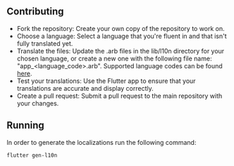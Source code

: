 ## Contributing
- Fork the repository: Create your own copy of the repository to work on.
- Choose a language: Select a language that you're fluent in and that isn't fully translated yet.
- Translate the files: Update the .arb files in the lib/l10n directory for your chosen language, or create a new one with the following file name: "app_<language_code>.arb". Supported language codes can be found [here](https://api.flutter.dev/flutter/flutter_localizations/GlobalMaterialLocalizations-class.html?_gl=1*17hub5a*_ga*MTkwNzQ3MjcxMy4xNzI3NDI4MDgy*_ga_04YGWK0175*MTczMTcwNTEyMi44Mi4xLjE3MzE3MDY4NzAuMC4wLjA.).
- Test your translations: Use the Flutter app to ensure that your translations are accurate and display correctly.
- Create a pull request: Submit a pull request to the main repository with your changes.

## Running
In order to generate the localizations run the following command:
```shell
flutter gen-l10n
```
